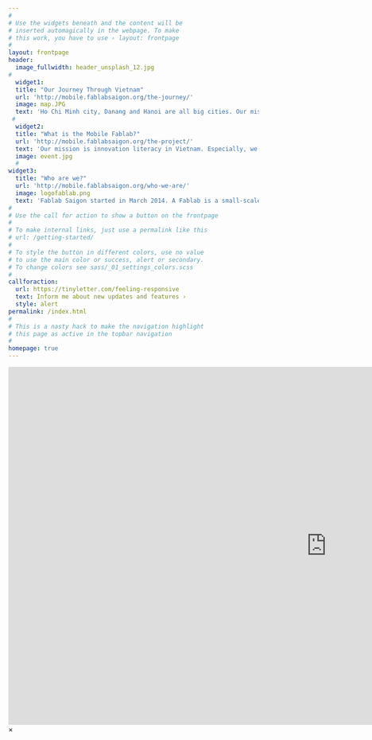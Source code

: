 ```yaml
---
#
# Use the widgets beneath and the content will be
# inserted automagically in the webpage. To make
# this work, you have to use › layout: frontpage
#
layout: frontpage
header:
  image_fullwidth: header_unsplash_12.jpg
#
  widget1:
  title: "Our Journey Through Vietnam"
  url: 'http://mobile.fablabsaigon.org/the-journey/'
  image: map.JPG
  text: 'Ho Chi Minh city, Danang and Hanoi are all big cities. Our mission is innovation literacy and we want to reach out to smaller cities in Vietnam.'
 # 
  widget2:
  title: "What is the Mobile Fablab?"
  url: 'http://mobile.fablabsaigon.org/the-project/'
  text: 'Our mission is innovation literacy in Vietnam. Especially, we want to show kids’ throughout Vietnam that digital fabrication can help make their dreams come true.'
  image: event.jpg
  #
widget3:
  title: "Who are we?"
  url: 'http://mobile.fablabsaigon.org/who-we-are/'
  image: logofablab.png
  text: 'Fablab Saigon started in March 2014. A Fablab is a small-scale workshop offering (personal) digital fabrication.'
#
# Use the call for action to show a button on the frontpage
#
# To make internal links, just use a permalink like this
# url: /getting-started/
#
# To style the button in different colors, use no value
# to use the main color or success, alert or secondary.
# To change colors see sass/_01_settings_colors.scss
#
callforaction:
  url: https://tinyletter.com/feeling-responsive
  text: Inform me about new updates and features ›
  style: alert
permalink: /index.html
#
# This is a nasty hack to make the navigation highlight
# this page as active in the topbar navigation
#
homepage: true
---
```


<div id="videoModal" class="reveal-modal large" data-reveal="">
  <div class="flex-video widescreen vimeo" style="display: block;">
    <iframe width="1280" height="720" src="https://www.youtube.com/embed/3b5zCFSmVvU" frameborder="0" allowfullscreen></iframe>
  </div>
  <a class="close-reveal-modal">&#215;</a>
</div>
